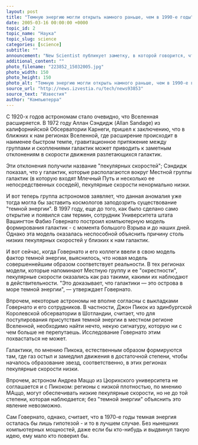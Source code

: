 ```yaml
---
layout: post
title: "Темную энергию могли открыть намного раньше, чем в 1990-е годы"
date: 2005-03-16 00:00:00 +0000
topic_id: 2
topic_name: "Наука"
topic_slug: science
categories: [science]
subtitle: ""
announcement: "New Scientist публикует заметку, в которой говорится, что явление, открытое в 1990-е годы и получившее название \"темная энергия\", могло быть обнаружено еще в 1970-е годы. Именно тогда были сделаны некоторые открытия, теперь ассоциируемые с \"темной энергией\". Само явление было обнаружено в конце 1990-х при наблюдении сверхновых, располагающихся в миллиардах световых лет от нас."
additional_content: ""
photo_filename: "223852_15032005.jpg"
photo_width: 150
photo_height: 150
photo_alt: "Темную энергию могли открыть намного раньше, чем в 1990-е годы"
source_url: "http://news.izvestia.ru/tech/news93853"
source_text: "Известия"
author: "Компьютерра"
---
```

С 1920-х годов астрономам стало очевидно, что Вселенная расширяется. В 1972 году Аллан Сэндидж (Allan Sandage) из калифорнийской Обсерватории Карнеги, пришел к заключению, что в ближних к нам регионах Вселенной, где расширение происходит в наименее быстром темпе, гравитационное притяжение между группами и скоплениями галактик может приводить к заметным отклонениям в скорости движения разлетающихся галактик.

Эти отклонения получили название "пекулярных скоростей"; Сэндидж показал, что у галактик, которые располагаются вокруг Местной группы галактик (в которую входят Млечный Путь и несколько ее непосредственных соседей), пекулярные скорости ненормально низки.

И вот теперь группа астрономов заявляет, что данная аномалия уже тогда могла бы заставить космологов заподозрить существование "темной энергии". В 1997 году, еще до того, как было сделано само открытие и появился сам термин, сотрудник Университета штата Вашингтон Фабио Говернато построил компьютерную модель формирования галактик - с момента большого Взрыва и до наших дней. Однако эта модель оказалась неспособной объяснить причину столь низких пекулярных скоростей у близких к нам галактик.

И вот сейчас, когда Говернато и его коллеги ввели в свою модель фактор темной энергии, выяснилось, что новая модель совершеннейшим образом соответствует реальности. В тех регионах модели, которые напоминают Местную группу и ее "окрестности", пекулярные скорости оказались как раз такими, какими их наблюдают в действительности. "Это доказывает, что галактики &mdash; это острова в море темной энергии", &mdash; утверждает Говернато.

Впрочем, некоторые астрономы не вполне согласны с выкладками Говернато и его сотрудников. В частности, Джон Пикок из эдинбургской Королевской обсерватории в Шотландии, считает, что для постулирования присутствия темной энергии в местном регионе Вселенной, необходимо найти нечто, некую сигнатуру, которую ни с чем больше не перепутаешь. Исследование Говернато этим похвастаться не может.

Галактики, по мнению Пикока, естественным образом формируются там, где газ остыл и замедлил движения в достаточной степени, чтобы началось образование звезд, соответственно, в этих регионах пекулярные скорости низки.

Впрочем, астроном Андреа Маццо из Цюрихского университета не соглашается и с Пикоком: регионы с низкой плотностью, по мнению МАццо, могут обеспечивать низкие пекулярные скорости, но не до той степени, которая наблюдается; без "темной энергии" объяснить это явление невозможно.

Сам Говернато, однако, считает, что в 1970-е годы темная энергия осталась бы лишь гипотезой - и то в лучшем случае. Без нынешних компьютерных мощностей, даже если бы кто-нибудь и выдвинул такую идею, ему мало кто поверил бы.
